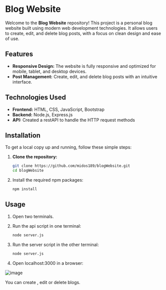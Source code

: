 # Blog Website

Welcome to the **Blog Website** repository! This project is a personal blog website built using modern web development technologies. It allows users to create, edit, and delete blog posts, with a focus on clean design and ease of use.

## Features

- **Responsive Design:** The website is fully responsive and optimized for mobile, tablet, and desktop devices.
- **Post Management:** Create, edit, and delete blog posts with an intuitive interface.

## Technologies Used

- **Frontend:** HTML, CSS, JavaScript, Bootstrap
- **Backend:** Node.js, Express.js
- **API:** Created a restAPI to handle the HTTP request methods

## Installation

To get a local copy up and running, follow these simple steps:

1. **Clone the repository:**

   ```bash
   git clone https://github.com/midos189/blogWebsite.git
   cd blogWebsite
   
2. Install the required npm packages:

    ```bash
    npm install
    ```

## Usage

1. Open two terminals.

2. Run the api script in one terminal:

    ```bash
    node server.js
    ```

3. Run the server script in the other terminal:

    ```bash
    node server.js
    ```
4. Open localhost:3000 in a browser:

 ![image](https://github.com/user-attachments/assets/820ebcdd-fd8e-490c-af47-853bd49617d3)

  You can create , edit or delete blogs.
